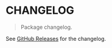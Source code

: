 # CHANGELOG

> Package changelog.

See [GitHub Releases](https://github.com/stdlib-js/math-strided-special-smskrsqrt/releases) for the changelog.